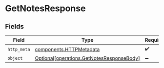 # GetNotesResponse


## Fields

| Field                                                                                        | Type                                                                                         | Required                                                                                     | Description                                                                                  |
| -------------------------------------------------------------------------------------------- | -------------------------------------------------------------------------------------------- | -------------------------------------------------------------------------------------------- | -------------------------------------------------------------------------------------------- |
| `http_meta`                                                                                  | [components.HTTPMetadata](../../models/components/httpmetadata.md)                           | :heavy_check_mark:                                                                           | N/A                                                                                          |
| `object`                                                                                     | [Optional[operations.GetNotesResponseBody]](../../models/operations/getnotesresponsebody.md) | :heavy_minus_sign:                                                                           | N/A                                                                                          |